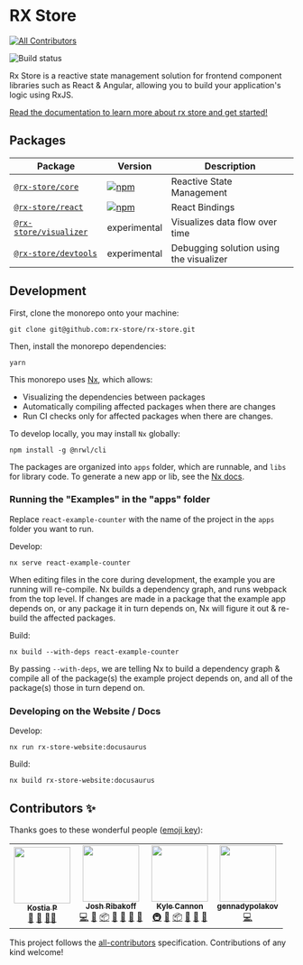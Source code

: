 # RX Store

<!-- ALL-CONTRIBUTORS-BADGE:START - Do not remove or modify this section -->

[![All Contributors](https://img.shields.io/badge/all_contributors-4-orange.svg?style=flat-square)](#contributors-)

<!-- ALL-CONTRIBUTORS-BADGE:END -->

![Build status](https://github.com/rx-store/rx-store/workflows/build/badge.svg)

Rx Store is a reactive state management solution for frontend component libraries such as React & Angular, allowing you to build your application's logic using RxJS.

[Read the documentation to learn more about rx store and get started!](https://rx-store.github.io/rx-store/)

## Packages

| Package                                   | Version                                                                                                                     | Description                             |
| ----------------------------------------- | --------------------------------------------------------------------------------------------------------------------------- | --------------------------------------- |
| [`@rx-store/core`](/lib/core)             | [![npm](https://img.shields.io/npm/v/@rx-store/core.svg?style=flat-square)](https://www.npmjs.com/package/@rx-store/core)   | Reactive State Management               |
| [`@rx-store/react`](/lib/react)           | [![npm](https://img.shields.io/npm/v/@rx-store/react.svg?style=flat-square)](https://www.npmjs.com/package/@rx-store/react) | React Bindings                          |
| [`@rx-store/visualizer`](/lib/visualizer) | experimental                                                                                                                | Visualizes data flow over time          |
| [`@rx-store/devtools`](/lib/devtools)     | experimental                                                                                                                | Debugging solution using the visualizer |

## Development

First, clone the monorepo onto your machine:

```
git clone git@github.com:rx-store/rx-store.git
```

Then, install the monorepo dependencies:

```
yarn
```

This monorepo uses [Nx](https://nx.dev/react), which allows:

- Visualizing the dependencies between packages
- Automatically compiling affected packages when there are changes
- Run CI checks only for affected packages when there are changes.

To develop locally, you may install `Nx` globally:

```
npm install -g @nrwl/cli
```

The packages are organized into `apps` folder, which are runnable, and `libs` for library code. To generate a new app or lib, see the [Nx docs](https://nx.dev/react/cli/generate).

### Running the "Examples" in the "apps" folder

Replace `react-example-counter` with the name of the project in the `apps` folder you want to run.

Develop:

```
nx serve react-example-counter
```

When editing files in the core during development, the example you are running will re-compile. Nx builds a dependency graph, and runs webpack from the top level. If changes are made in a package that the example app depends on, or any package it in turn depends on, Nx will figure it out & re-build the affected packages.

Build:

```
nx build --with-deps react-example-counter
```

By passing `--with-deps`, we are telling Nx to build a dependency graph & compile all of the package(s) the example project depends on, and all of the package(s) those in turn depend on.

### Developing on the Website / Docs

Develop:

```
nx run rx-store-website:docusaurus
```

Build:

```
nx build rx-store-website:docusaurus
```

## Contributors ✨

Thanks goes to these wonderful people ([emoji key](https://allcontributors.org/docs/en/emoji-key)):

<!-- ALL-CONTRIBUTORS-LIST:START - Do not remove or modify this section -->
<!-- prettier-ignore-start -->
<!-- markdownlint-disable -->
<table>
  <tr>
    <td align="center"><a href="https://github.com/kosich"><img src="https://avatars3.githubusercontent.com/u/3994718?v=4?s=100" width="100px;" alt=""/><br /><sub><b>Kostia P</b></sub></a><br /><a href="https://github.com/rx-store/rx-store/commits?author=kosich" title="Documentation">📖</a> <a href="https://github.com/rx-store/rx-store/pulls?q=is%3Apr+reviewed-by%3Akosich" title="Reviewed Pull Requests">👀</a> <a href="#mentoring-kosich" title="Mentoring">🧑‍🏫</a></td>
    <td align="center"><a href="https://github.com/joshribakoff"><img src="https://avatars0.githubusercontent.com/u/4021306?v=4?s=100" width="100px;" alt=""/><br /><sub><b>Josh Ribakoff</b></sub></a><br /><a href="https://github.com/rx-store/rx-store/commits?author=joshribakoff" title="Code">💻</a> <a href="#maintenance-joshribakoff" title="Maintenance">🚧</a> <a href="#platform-joshribakoff" title="Packaging/porting to new platform">📦</a> <a href="#projectManagement-joshribakoff" title="Project Management">📆</a> <a href="https://github.com/rx-store/rx-store/pulls?q=is%3Apr+reviewed-by%3Ajoshribakoff" title="Reviewed Pull Requests">👀</a> <a href="#ideas-joshribakoff" title="Ideas, Planning, & Feedback">🤔</a> <a href="https://github.com/rx-store/rx-store/commits?author=joshribakoff" title="Documentation">📖</a></td>
    <td align="center"><a href="https://github.com/kylecannon"><img src="https://avatars2.githubusercontent.com/u/867978?v=4?s=100" width="100px;" alt=""/><br /><sub><b>Kyle Cannon</b></sub></a><br /><a href="#infra-kylecannon" title="Infrastructure (Hosting, Build-Tools, etc)">🚇</a> <a href="#maintenance-kylecannon" title="Maintenance">🚧</a> <a href="#platform-kylecannon" title="Packaging/porting to new platform">📦</a> <a href="#projectManagement-kylecannon" title="Project Management">📆</a> <a href="https://github.com/rx-store/rx-store/pulls?q=is%3Apr+reviewed-by%3Akylecannon" title="Reviewed Pull Requests">👀</a> <a href="#ideas-kylecannon" title="Ideas, Planning, & Feedback">🤔</a></td>
    <td align="center"><a href="https://github.com/gennadypolakov"><img src="https://avatars3.githubusercontent.com/u/67854099?v=4?s=100" width="100px;" alt=""/><br /><sub><b>gennadypolakov</b></sub></a><br /><a href="https://github.com/rx-store/rx-store/commits?author=gennadypolakov" title="Code">💻</a></td>
  </tr>
</table>

<!-- markdownlint-restore -->
<!-- prettier-ignore-end -->

<!-- ALL-CONTRIBUTORS-LIST:END -->

This project follows the [all-contributors](https://github.com/all-contributors/all-contributors) specification. Contributions of any kind welcome!
